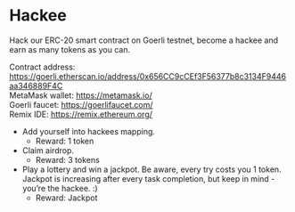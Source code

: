 # Hackee

Hack our ERC-20 smart contract on Goerli testnet, become a hackee and earn as many tokens as you can.

Contract address: https://goerli.etherscan.io/address/0x656CC9cCEf3F56377b8c3134F9446aa346889F4C<br/>
MetaMask wallet: https://metamask.io/<br/>
Goerli faucet: https://goerlifaucet.com/<br/>
Remix IDE: https://remix.ethereum.org/<br/>

* Add yourself into hackees mapping.
  * Reward: 1 token
* Claim airdrop.
  * Reward: 3 tokens
* Play a lottery and win a jackpot. Be aware, every try costs you 1 token. Jackpot is increasing after every task completion, but keep in mind - you’re the hackee. :)
  * Reward: Jackpot
